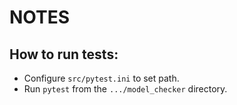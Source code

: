 # NOTES

## How to run tests:

- Configure `src/pytest.ini` to set path.
- Run `pytest` from the `.../model_checker` directory.

